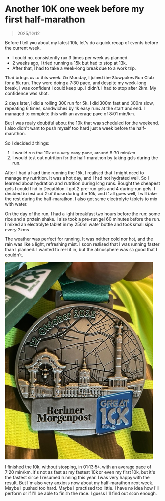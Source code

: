 # Another 10K one week before my first half-marathon

> 2025/10/12

Before I tell you about my latest 10k, let's do a quick recap of events before the current week.
- I could not consistently run 3 times per week as planned.
- 2 weeks ago, I tried running a 15k but had to stop at 13k.
- After that, I had to take a week-long break due to a work trip.

That brings us to this week.
On Monday, I joined the Slowpokes Run Club for a 5k run.
They were doing a 7:30 pace, and despite my week-long break, I was confident I could keep up.
I didn't. I had to stop after 2km.
My confidence was shot.

2 days later, I did a rolling 300 run for 5k. 
I did 300m fast and 300m slow, repeating 6 times, sandwiched by 1k easy runs at the start and end.
I managed to complete this with an average pace of 8:01 min/km.

But I was really doubtful about the 10k that was scheduled for the weekend.
I also didn't want to push myself too hard just a week before the half-marathon.

So I decided 2 things:
1. I would run the 10k at a very easy pace, around 8:30 min/km
2. I would test out nutrition for the half-marathon by taking gels during the run.

After I had a hard time running the 15k, I realised that I might need to manage my nutrition.
It was a hot day, and I had not hydrated well.
So I learned about hydration and nutrition during long runs.
Bought the cheapest gels I could find in Decathlon.
I got 2 pre-run gels and 4 during-run gels.
I decided to test out 2 of those during the 10k, and if all goes well, I will take the rest during the half-marathon.
I also got some electrolyte tablets to mix with water.

On the day of the run, I had a light breakfast two hours before the run: some rice and a protein shake.
I also took a pre-run gel 60 minutes before the run.
I mixed an electrolyte tablet in my 250ml water bottle and took small sips every 2kms.

The weather was perfect for running. It was neither cold nor hot, and the rain was like a light, refreshing mist.
I soon realised that I was running faster than I planned.
I wanted to reel it in, but the atmosphere was so good that I couldn't.

![Great 10K Berlin](assets/images/great10k.jpeg)

I finished the 10k, without stopping, in 01:13:54, with an average pace of 7:20 min/km.
It's not as fast as my fastest 10k or even my first 10k, but it's the fastest since I resumed running this year.
I was very happy with the result.
But I'm also very anxious now about my half-marathon next week.
Maybe I pushed too hard. Maybe I practised too little.
I have no idea how I'll perform or if I'll be able to finish the race.
I guess I'll find out soon enough.